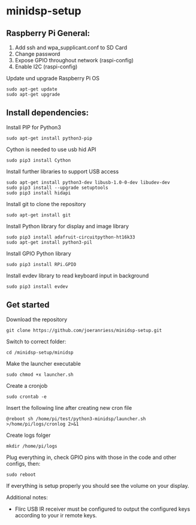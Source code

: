 # minidsp-setup

## Raspberry Pi General:
1. Add ssh and wpa_supplicant.conf to SD Card
2. Change password
3. Expose GPIO throughout network (raspi-config)
4. Enable I2C (raspi-config)

Update und upgrade Raspberry Pi OS
```
sudo apt-get update
sudo apt-get upgrade
```

## Install dependencies:
Install PIP for Python3
```
sudo apt-get install python3-pip
```
Cython is needed to use usb hid API
```
sudo pip3 install Cython
```
Install further libraries to support USB access
```
sudo apt-get install python3-dev libusb-1.0-0-dev libudev-dev
sudo pip3 install --upgrade setuptools
sudo pip3 install hidapi
```
Install git to clone the repository
```
sudo apt-get install git
```
Install Python library for display and image library
```
sudo pip3 install adafruit-circuitpython-ht16k33
sudo apt-get install python3-pil
```
Install GPIO Python library
```
sudo pip3 install RPi.GPIO
```
Install evdev library to read keyboard input in background
```
sudo pip3 install evdev
```
## Get started
Download the repository
```
git clone https://github.com/joeranriess/minidsp-setup.git
```
Switch to correct folder:
```
cd /minidsp-setup/minidsp
```
Make the launcher executable
```
sudo chmod +x launcher.sh
```
Create a cronjob
```
sudo crontab -e
```
Insert the following line after creating new cron file
```
@reboot sh /home/pi/test/python3-minidsp/launcher.sh >/home/pi/logs/cronlog 2>&1
```
Create logs folger
```
mkdir /home/pi/logs
```
Plug everything in, check GPIO pins with those in the code and other configs, then:
```
sudo reboot
```
If everything is setup properly you should see the volume on your display.


Additional notes:
- Flirc USB IR receiver must be configured to output the configured keys according to your ir remote keys.

